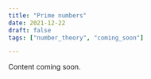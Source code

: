```yaml
---
title: "Prime numbers"
date: 2021-12-22
draft: false
tags: ["number_theory", "coming_soon"]

---
```


 Content coming soon.